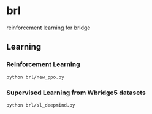 # brl
reinforcement learning for bridge

## Learning
### Reinforcement Learning
`python brl/new_ppo.py`

### Supervised Learning from Wbridge5 datasets
`python brl/sl_deepmind.py`

